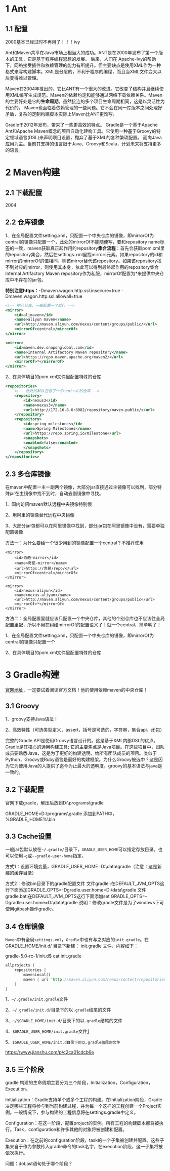 # 1 Ant

## 1.1 配置

2000基本已经过时不再用了！！！ivy

Ant和Maven共享在Java市场上相当大的成功。ANT是在2000年发布了第一个版本的工具，它是基于程序编程思想的发展。 后来，人们在 Apache-Ivy的帮助下，网络接受插件和依赖管理的能力有所提升。但主要缺点是使用XML作为一种格式来写构建脚本。XML是分层的，不利于程序的编程，而且当XML文件变大以后变得难以管理。 

Maven在2004年推出的，它比ANT有一个很大的改进。它改变了结构并且继续使用XML编写生成规范。Maven的依赖约定和能够通过网络下载依赖关系。Maven的主要好处是它的**生命周期**。虽然接连的多个项目生命周期相同，这是以灵活性为代价的。 Maven也面临着依赖管理的一些问题。它不会在同一库版本之间处理好矛盾，复杂的定制构建脚本实际上Maven比ANT更难写。

Gradle于2012年发布，带来了一些更高效的特点。 Gradle是一个基于Apache Ant和Apache Maven概念的项目自动化建构工具。它使用一种基于Groovy的特定领域语言(DSL)来声明项目设置，抛弃了基于XML的各种繁琐配置。 面向Java应用为主。当前其支持的语言限于Java、Groovy和Scala，计划未来将支持更多的语言。

# 2 Maven构建

## 2.1 下载配置

2004

## 2.2 仓库镜像

1、在全局配置文件setting.xml，只配置一个中央仓库的镜像，即mirrorOf为central的镜像只配置一个，此处的mirrorOf不能随便写，要和repository name标签的一致，maven获取真正起作用的repository**集合流程**：首先会获取pom.xml里的repository集合，然后在settings.xml里找mirrors元素。如果repository的id和mirror的mirrorOf的值相同，则该mirror替代该repository。如果该repository找不到对应的mirror，则使用其本身，依此可以得到最终起作用的repository集合Internal Artifactory Maven repository作为私服，mirrorOf配置为*来提供中央仓库中不存在的jar包。

**特别注意https：**-Dmaven.wagon.http.ssl.insecure=true -Dmaven.wagon.http.ssl.allowall=true

```xml
<!-- 中心仓库，一般配置一个就行 -->
<mirror>
	<id>alimaven</id>
	<name>aliyun maven</name>
	<url>http://maven.aliyun.com/nexus/content/groups/public/</url>       
	<mirrorOf>central</mirrorOf>        
</mirror>

<mirror>
	<id>maven.dev.snaponglobal.com</id>
	<name>Internal Artifactory Maven repository</name>
	<url>https://repo.maven.apache.org/maven2/</url>
	<mirrorOf>*</mirrorOf>
</mirror>
```

2、在具体项目的pom.xml文件里配置特殊的仓库

```xml
<repositories>
	<!-- 此处的默认包含了一个central的仓库 --> 
	<repository>
	    <id>nexus3</id>
	    <name>nexus3</name>
	    <url>http://172.16.8.6:8082/repository/maven-public/</url>
	</repository>
	<repository>
	    <id>spring-milestones</id>
	    <name>Spring Milestones</name>
	    <url>https://repo.spring.io/milestone</url>
	    <snapshots>
		<enabled>false</enabled>
	    </snapshots>
	</repository>
</repositories>
```

## 2.3 多仓库镜像

在maven中配置一主一副两个镜像，大部分jar直接通过主镜像可以找到，部分特殊jar在主镜像中找不到时，自动去副镜像中寻找。

1、国内访问maven默认远程中央镜像特别慢

2、用阿里的镜像替代远程中央镜像

3、大部分jar包都可以在阿里镜像中找到，部分jar包在阿里镜像中没有，需要单独配置镜像

方法一：为什么要给一个很少用到的镜像配置一个central？不推荐使用

```properties
<mirror>      
    <id>奇葩-mirror</id>    
    <name>奇葩-mirror</name>  
    <url>https://奇葩/repo/</url>    
    <mirrorOf>central</mirrorOf>      
</mirror>   

<mirror>      
    <id>nexus-aliyun</id>    
    <name>nexus-aliyun</name>  
    <url>http://maven.aliyun.com/nexus/content/groups/public</url>    
    <mirrorOf>*</mirrorOf>      
</mirror>
```

方法二：全局配置里就应该只配置一个中央仓库，其他的个别仓库也不应该往全局配置里配，所以不用在纠结mirrorOf的配置语义了！就一个central，简单明了！

1、在全局配置文件setting.xml，只配置一个中央仓库的镜像，即mirrorOf为central的镜像只配置一个

2、在具体项目的pom.xml文件里配置特殊的仓库

# 3 Gradle构建

[官网地址](<http://gradle.org/>)，一定要试着阅读官方文档！他的使用依赖maven的中央仓库！

## 3.1 Groovy

1、groovy支持Java语法！

2、高效特性（可选类型定义，assert，括号是可选的，字符串，集合api，闭包）

完整的Gradle API是使用Groovy语言设计的。这是基于XML内部DSL的优点。Gradle是其核心的通用构建工具; 它的主要焦点是Java项目。在这些项目中，团队成员要熟悉Java，这是为了更好的构建透明，给所有团队成员的项目。类似于 Python，Groovy或Ruby语言是最好的构建框架。为什么Groovy被选中？这是因为它为使用Java的人提供了迄今为止最大的透明度。groovy的基本语法与java是一致的。

## 3.2 下载配置

官网下载gradle，解压后放到D:\programs\gradle

GRADLE_HOME=D:\programs\gradle
 添加到PATH中，%GRADLE_HOME%\bin

## 3.3 Cache设置

一般jar包默认放在`~/.gradle/`目录下，`GRADLE_USER_HOME`可以指定存放目录。也可以使用`-g`或`--gradle-user-home`指定。

方式1：设置环境变量，GRADLE_USER_HOME=D:\data\gradle（注意：这是新建的缓存目录）

方式2：修改bin目录下的gradle配置文件
文件gradle :在DEFAULT_JVM_OPTS这行下面添加GRADLE_OPTS=-Dgradle.user.home=D:\data\gradle
文件gradle.bat:在DEFAULT_JVM_OPTS这行下面添加set GRADLE_OPTS=-Dgradle.user.home=D:\data\gradle
说明：修改gradle文件是为了windows下可使用gitbash操作gradle。

## 3.4 仓库镜像

`Maven`中有全局`settings.xml`，`Gradle`中也有与之对应的`init.gradle`。在 GRADLE_HOME/init.d/ 目录下新建： init.gradle 文件，内容如下：

gradle-5.0-rc-1/init.d$ cat init.gradle

```rust
allprojects {
    repositories {
        mavenLocal()
        maven { url 'http://maven.aliyun.com/nexus/content/repositories/central/' }
    }
}
```

1、`~/.gradle/init.gradle`文件

2、`~/.gradle/init.d/`目录下的以`.gradle`结尾的文件

3、`~/$GRADLE_HOME/init.d/`目录下的以`.gradle`结尾的文件

4、`$GRADLE_USER_HOME/init.gradle`文件[1](https://blog.csdn.net/Young4Dream/article/details/98872523?utm_medium=distribute.pc_relevant.none-task-blog-BlogCommendFromMachineLearnPai2-1.channel_param&depth_1-utm_source=distribute.pc_relevant.none-task-blog-BlogCommendFromMachineLearnPai2-1.channel_param#fn1)

5、`$GRADLE_USER_HOME/init.d目录下的以.gradle结尾的文件`

https://www.jianshu.com/p/c2ca01cdcb6e

## 3.5 三个阶段

gradle 构建的生命周期主要分为三个阶段，Initialization，Configuration，Execution。

Initialization：Gradle支持单个或多个工程的构建。在Initialization阶段，Gradle决定哪些工程将参与到当前构建过程，并为每一个这样的工程创建一个Project实例。一般情况下，参与构建的工程信息将在settings.gradle中定义。

Configuration：在这一阶段，配置project的实例。所有工程的构建脚本都将被执行。Task，configuration和许多其他的对象将被创建和配置。

Execution：在之前的configuration阶段，task的一个子集被创建并配置。这些子集来自于作为参数传入gradle命令的task名字，在execution阶段，这一子集将被依次执行。

问题：doLast语句处于哪个阶段？

